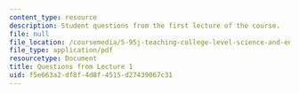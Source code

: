 ```yaml
---
content_type: resource
description: Student questions from the first lecture of the course.
file: null
file_location: /coursemedia/5-95j-teaching-college-level-science-and-engineering-spring-2009/f5e663a2df8f4d8f4515d27439067c31_MIT5_95js09_res04.pdf
file_type: application/pdf
resourcetype: Document
title: Questions from Lecture 1
uid: f5e663a2-df8f-4d8f-4515-d27439067c31
---
```

